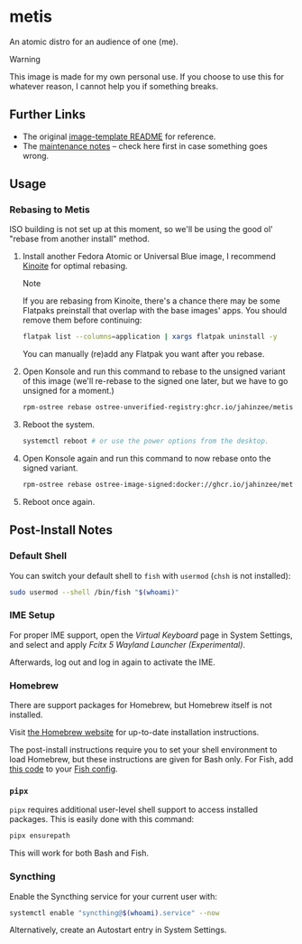 # metis

An atomic distro for an audience of one (me).

> [!WARNING]
> This image is made for my own personal use. If you choose to use this for whatever reason, I
> cannot help you if something breaks.

## Further Links

- The original [image-template README][] for reference.
- The [maintenance notes][] – check here first in case something goes wrong.

[image-template README]: /docs/old-readme.md
[maintenance notes]: /docs/maintenance-notes.md

## Usage

### Rebasing to Metis

ISO building is not set up at this moment, so we'll be using the good ol' "rebase from another
install" method.

1. Install another Fedora Atomic or Universal Blue image, I recommend [Kinoite][] for optimal
   rebasing.

   [Kinoite]: https://fedoraproject.org/atomic-desktops/kinoite/

   > [!NOTE]
   > If you are rebasing from Kinoite, there's a chance there may be some Flatpaks preinstall that
   > overlap with the base images' apps. You should remove them before continuing:
   > 
   > ```sh
   > flatpak list --columns=application | xargs flatpak uninstall -y
   > ```
   > 
   > You can manually (re)add any Flatpak you want after you rebase.

2. Open Konsole and run this command to rebase to the unsigned variant of this image (we'll
   re-rebase to the signed one later, but we have to go unsigned for a moment.)

   ```sh
   rpm-ostree rebase ostree-unverified-registry:ghcr.io/jahinzee/metis
   ```

3. Reboot the system.

   ```sh
   systemctl reboot # or use the power options from the desktop.
   ```

4. Open Konsole again and run this command to now rebase onto the signed variant.

   ```sh
   rpm-ostree rebase ostree-image-signed:docker://ghcr.io/jahinzee/metis
   ```

5. Reboot once again.

## Post-Install Notes

### Default Shell

You can switch your default shell to `fish` with `usermod` (`chsh` is not installed):

```sh
sudo usermod --shell /bin/fish "$(whoami)"
```

### IME Setup

For proper IME support, open the *Virtual Keyboard* page in System Settings, and select and
apply *Fcitx 5 Wayland Launcher (Experimental)*.
  
Afterwards, log out and log in again to activate the IME.

### Homebrew

There are support packages for Homebrew, but Homebrew itself is not installed.

Visit [the Homebrew website](https://brew.sh/) for up-to-date installation instructions.

The post-install instructions require you to set your shell environment to load Homebrew, but these
instructions are given for Bash only. For Fish, add [this code][] to your [Fish config][].

[this code]: https://github.com/orgs/Homebrew/discussions/4412#discussioncomment-8314181
[Fish config]: https://fishshell.com/docs/current/index.html#configuration

### `pipx`

`pipx` requires additional user-level shell support to access installed packages. This is easily
done with this command:

```sh
pipx ensurepath
```

This will work for both Bash and Fish.

### Syncthing

Enable the Syncthing service for your current user with:

```sh
systemctl enable "syncthing@$(whoami).service" --now
```

Alternatively, create an Autostart entry in System Settings.


